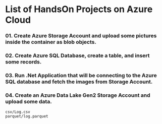 # List of HandsOn Projects on Azure Cloud

### 01. Create Azure Storage Account and upload some pictures inside the container as blob objects.

### 02. Create Azure SQL Database, create a table, and insert some records.

### 03. Run .Net Application that will be connecting to the Azure SQL database and fetch the images from Storage Account.

### 04. Create an Azure Data Lake Gen2 Storage Account and upload some data.
```
csv/Log.csv
parquet/log.parquet
```


